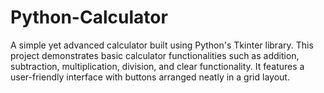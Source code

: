 # Python-Calculator
A simple yet advanced calculator built using Python's Tkinter library. This project demonstrates basic calculator functionalities such as addition, subtraction, multiplication, division, and clear functionality. It features a user-friendly interface with buttons arranged neatly in a grid layout.
